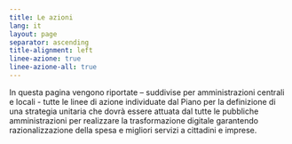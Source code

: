 ```yaml
---
title: Le azioni
lang: it
layout: page
separator: ascending
title-alignment: left
linee-azione: true
linee-azione-all: true
---
```

In questa pagina vengono riportate – suddivise per amministrazioni centrali e locali - tutte le linee di azione individuate dal Piano per la definizione di una strategia unitaria che dovrà essere attuata dal tutte le pubbliche amministrazioni per realizzare la trasformazione digitale garantendo razionalizzazione della spesa e migliori servizi a cittadini e imprese.
